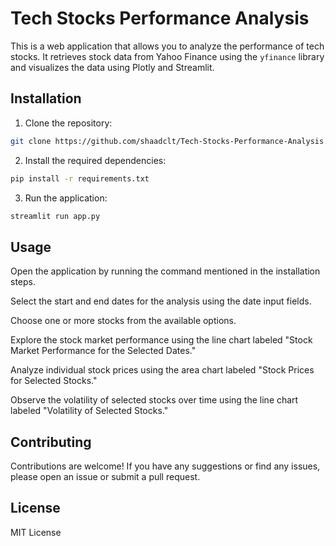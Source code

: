 # Tech Stocks Performance Analysis

This is a web application that allows you to analyze the performance of tech stocks. It retrieves stock data from Yahoo Finance using the `yfinance` library and visualizes the data using Plotly and Streamlit.

## Installation

1. Clone the repository:

```bash
git clone https://github.com/shaadclt/Tech-Stocks-Performance-Analysis.git
```
2. Install the required dependencies:

```bash
pip install -r requirements.txt
```
3. Run the application:

```bash
streamlit run app.py
```

## Usage
Open the application by running the command mentioned in the installation steps.

Select the start and end dates for the analysis using the date input fields.

Choose one or more stocks from the available options.

Explore the stock market performance using the line chart labeled "Stock Market Performance for the Selected Dates."

Analyze individual stock prices using the area chart labeled "Stock Prices for Selected Stocks."

Observe the volatility of selected stocks over time using the line chart labeled "Volatility of Selected Stocks."

## Contributing
Contributions are welcome! If you have any suggestions or find any issues, please open an issue or submit a pull request.

## License
MIT License
